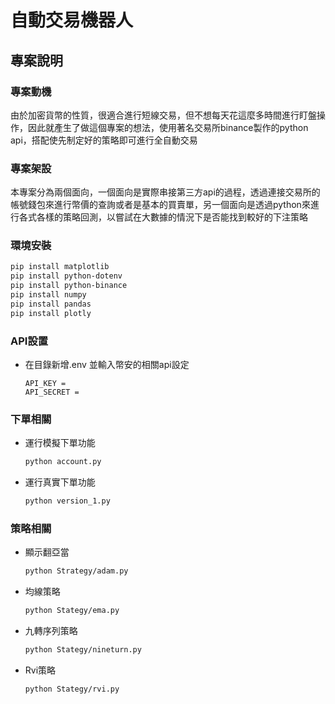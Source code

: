 # 自動交易機器人

## 專案說明

### 專案動機

由於加密貨幣的性質，很適合進行短線交易，但不想每天花這麼多時間進行盯盤操作，因此就產生了做這個專案的想法，使用著名交易所binance製作的python api，搭配使先制定好的策略即可進行全自動交易

### 專案架設

本專案分為兩個面向，一個面向是實際串接第三方api的過程，透過連接交易所的帳號錢包來進行幣價的查詢或者是基本的買賣單，另一個面向是透過python來進行各式各樣的策略回測，以嘗試在大數據的情況下是否能找到較好的下注策略

### 環境安裝

```bash
pip install matplotlib
pip install python-dotenv
pip install python-binance
pip install numpy
pip install pandas 
pip install plotly
```

### API設置

- 在目錄新增.env 並輸入幣安的相關api設定
    
    ```
    API_KEY = 
    API_SECRET = 
    ```
    

### 下單相關

- 運行模擬下單功能
    
    ```bash
    python account.py
    ```
    
- 運行真實下單功能
    
    ```bash
    python version_1.py
    ```
    

### 策略相關

- 顯示翻亞當
    
    ```bash
    python Strategy/adam.py
    ```
    
- 均線策略
    
    ```bash
    python Stategy/ema.py
    ```
    
- 九轉序列策略
    
    ```bash
    python Stategy/nineturn.py
    ```
    
- Rvi策略
    
    ```bash
    python Stategy/rvi.py
    ```
